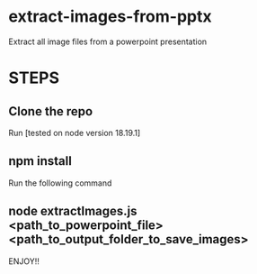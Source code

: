 # extract-images-from-pptx
Extract all image files from a powerpoint presentation

# STEPS

## Clone the repo 
Run [tested on node version 18.19.1]
## npm install

Run the following command
## node extractImages.js <path_to_powerpoint_file> <path_to_output_folder_to_save_images>

ENJOY!!